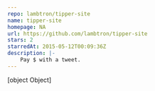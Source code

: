 ```yaml
---
repo: lambtron/tipper-site
name: tipper-site
homepage: NA
url: https://github.com/lambtron/tipper-site
stars: 2
starredAt: 2015-05-12T00:09:36Z
description: |-
    Pay $ with a tweet.
---
```


[object Object]
